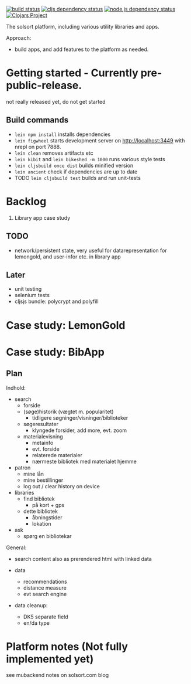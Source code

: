[![build status](https://travis-ci.org/rasmuserik/solsort-util.svg?branch=master)](https://travis-ci.org/rasmuserik/solsort-util)
[![cljs dependency status](http://jarkeeper.com/rasmuserik/solsort-util/status.png)](http://jarkeeper.com/rasmuserik/solsort-util)
[![node.js dependency status](https://david-dm.org/rasmuserik/solsort-util.svg)](https://david-dm.org/rasmuserik/solsort-util)
[![Clojars Project](http://clojars.org/solsort/util/latest-version.svg)](http://clojars.org/solsort/util)

The solsort platform, including various utility libraries and apps.

Approach: 

- build apps, and add features to the platform as needed.

# Getting started - Currently pre-public-release.

not really released yet, do not get started

## Build commands

- `lein npm install` installs dependencies
- `lein figwheel` starts development server on
  [http://localhost:3449](http://localhost:3449/) with nrepl on port 7888.
- `lein clean` removes artifacts etc
- `lein kibit` and `lein bikeshed -m 1000` runs various style tests
- `lein cljsbuild once dist` builds minified version
- `lein ancient` check if dependencies are up to date
- TODO `lein cljsbuild test` builds and run unit-tests


# Backlog

1. Library app case study

## TODO

- network/persistent state, very useful for datarepresentation for lemongold, and user-infor etc. in library app

## Later
- unit testing
- selenium tests
- cljsjs bundle: polycrypt and polyfill

# Case study: LemonGold

# Case study: BibApp
## Plan

Indhold:

- search
  - forside
  - (søge)historik (vægtet m. popularitet)
    - tidligere søgninger/visninger/biblioteker
  - søgeresultater
    - klyngede forsider, add more, evt. zoom
  - materialevisning
    - metainfo
    - evt. forside
    - relaterede materialer
    - nærmeste bibliotek med materialet hjemme
- patron
  - mine lån
  - mine bestillinger
  - log out / clear history on device
- libraries
  - find bibliotek
    - på kort + gps
  - dette bibliotek
    - åbningstider
    - lokation
- ask
  - spørg en bibliotekar

General:

- search content also as prerendered html with linked data
- data
  - recommendations
  - distance measure
  - evt search engine

- data cleanup:
  - DK5 separate field
  - en/da type

# Platform notes (Not fully implemented yet)

see mubackend notes on solsort.com blog

